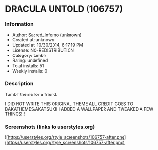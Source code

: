 # DRACULA UNTOLD (106757)

### Information
- Author: Sacred_Inferno (unknown)
- Created at: unknown
- Updated at: 10/30/2014, 6:17:19 PM
- License: NO-REDISTRIBUTION
- Category: tumblr
- Rating: undefined
- Total installs: 51
- Weekly installs: 0


### Description
Tumblr theme for a friend. 

I DID NOT WRITE THIS ORIGINAL THEME ALL CREDIT GOES TO BAKATHEMES/AKATSUKII I ADDED A WALLPAPER AND TWEAKED A FEW THINGS!!!


### Screenshots (links to userstyles.org)
![https://userstyles.org/style_screenshots/106757-after.png](https://userstyles.org/style_screenshots/106757-after.png)


